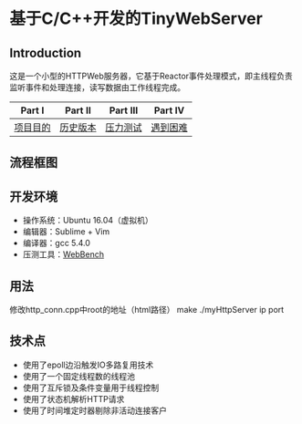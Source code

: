 # 基于C/C++开发的TinyWebServer
## Introduction
这是一个小型的HTTPWeb服务器，它基于Reactor事件处理模式，即主线程负责监听事件和处理连接，读写数据由工作线程完成。

| Part Ⅰ | Part Ⅱ | Part Ⅲ | Part Ⅳ |
| :--------: | :---------: | :---------: | :---------: | 
| [项目目的](https://github.com/ofdm/myHttpServer/blob/master/项目目的.md)|[历史版本](https://github.com/ofdm/myHttpServer/blob/master/历史版本.md)|[压力测试](https://github.com/ofdm/myHttpServer/blob/master/压力测试.md) | [遇到困难](https://github.com/ofdm/myHttpServer/blob/master/遇到困难.md)

## 流程框图

## 开发环境
- 操作系统：Ubuntu 16.04（虚拟机）
- 编辑器：Sublime + Vim
- 编译器：gcc 5.4.0
- 压测工具：[WebBench](https://github.com/ofdm/myHttpServer/blob/master/src/WebBench)

## 用法
修改http_conn.cpp中root的地址（html路径）
make
./myHttpServer ip port

## 技术点
* 使用了epoll边沿触发IO多路复用技术
* 使用了一个固定线程数的线程池
* 使用了互斥锁及条件变量用于线程控制
* 使用了状态机解析HTTP请求
* 使用了时间堆定时器剔除非活动连接客户
